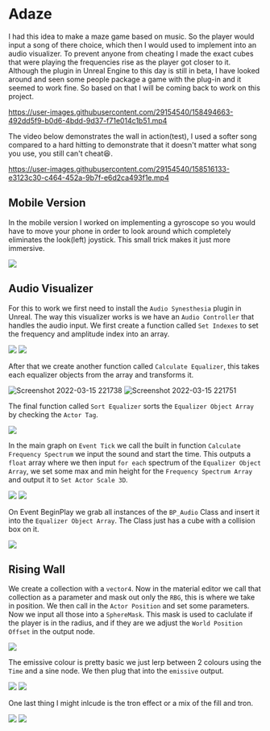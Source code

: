 # Adaze

I had this idea to make a maze game based on music. So the player would input a song of there choice, which then I would used to implement into an audio visualizer. To prevent anyone from cheating I made the exact cubes that were playing the frequencies rise as the player got closer to it. Although the plugin in Unreal Engine to this day is still in beta, I have looked around and seen some people package a game with the plug-in and it seemed to work fine. So based on that I will be coming back to work on this project.

https://user-images.githubusercontent.com/29154540/158494663-492dd5f9-b0d6-4bdd-9d37-f71e014c1b51.mp4

The video below demonstrates the wall in action(test), I used a softer song compared to a hard hitting to demonstrate that it doesn't matter what song you use, you still can't cheat😆.

https://user-images.githubusercontent.com/29154540/158516133-e3123c30-c464-452a-9b7f-e6d2ca493f1e.mp4

## Mobile Version
In the mobile version I worked on implementing a gyroscope so you would have to move your phone in order to look around which completely eliminates the look(left) joystick. This small trick makes it just more immersive.

![](https://user-images.githubusercontent.com/29154540/158496664-3d57be78-b735-43d3-baa8-30f8872ff7f2.png)

## Audio Visualizer
For this to work we first need to install the `Audio Synesthesia` plugin in Unreal. The way this visualizer works is we have an `Audio Controller` that handles the audio input. We first create a function called `Set Indexes` to set the frequency and amplitude index into an array. 

![](https://user-images.githubusercontent.com/29154540/158520578-c988251d-d598-4445-9ece-48bfd89c7464.png)
![](https://user-images.githubusercontent.com/29154540/158520631-e98efd5f-37c7-49ef-a34a-97fed29f49cb.png)

After that we create another function called `Calculate Equalizer`, this takes each equalizer objects from the array and transforms it.

![Screenshot 2022-03-15 221738](https://user-images.githubusercontent.com/29154540/158521647-e4a41c22-07f0-438d-805b-d35c06c40869.png)
![Screenshot 2022-03-15 221751](https://user-images.githubusercontent.com/29154540/158521651-c0edda11-6f0d-4858-8a84-9f7ab5e66f04.png)

The final function called `Sort Equalizer` sorts the `Equalizer Object Array` by checking the `Actor Tag`.

![](https://user-images.githubusercontent.com/29154540/158521495-4f0009ea-173d-4537-b122-1bc210be5f0f.png)

In the main graph on `Event Tick` we call the built in function `Calculate Frequency Spectrum` we input the sound and start the time. This outputs a `float` array where we then input `for each` spectrum of the `Equalizer Object Array`, we set some max and min height for the `Frequency Spectrum Array` and output it to `Set Actor Scale 3D`. 

![](https://user-images.githubusercontent.com/29154540/158522795-fcc67f4c-0460-4086-8f74-275c8327bd48.png)
![](https://user-images.githubusercontent.com/29154540/158522801-885ae75a-54c5-45e2-97fd-6a4e0e042ca8.png)

On Event BeginPlay we grab all instances of the `BP_Audio` Class and insert it into the `Equalizer Object Array`. The Class just has a cube with a collision box on it.

![](https://user-images.githubusercontent.com/29154540/158522691-9f2c5448-d5d8-499b-9f59-427e58e94fb8.png)

## Rising Wall
We create a collection with a `vector4`. Now in the material editor we call that collection as a parameter and mask out only the `RBG`, this is where we take in position. We then call in the `Actor Position` and set some parameters. Now we input all those into a `SphereMask`. This mask is used to caclulate if the player is in the radius, and if they are we adjust the `World Position Offset` in the output node.

![](https://user-images.githubusercontent.com/29154540/158523983-779c0350-f6f1-4338-8b95-5124998ae1be.png)

The emissive colour is pretty basic we just lerp between 2 colours using the `Time` and a sine node. We then plug that into the `emissive` output.

![](https://user-images.githubusercontent.com/29154540/158524100-dcf02d29-a537-44da-a366-34746f41cd8c.png)
![](https://user-images.githubusercontent.com/29154540/158524234-3b8a6e21-8932-4b2e-8104-5dc6a28267c5.png)

One last thing I might inlcude is the tron effect or a mix of the fill and tron.

![](https://user-images.githubusercontent.com/29154540/158524496-0791ea88-d2cb-41d0-a361-52453d2b1ede.png)
![](https://user-images.githubusercontent.com/29154540/158524713-aabd356d-d731-466f-8fab-8893b2874432.png)


